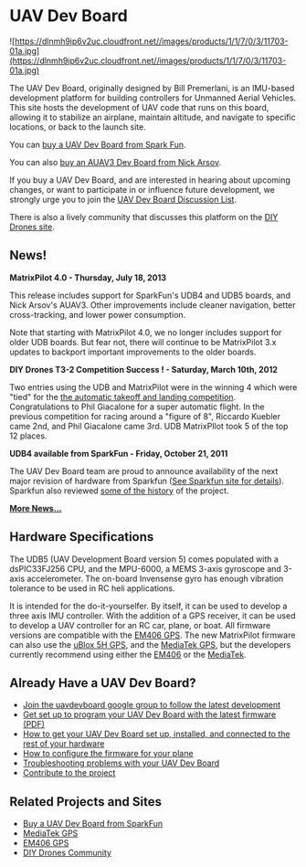 # UAV Dev Board
![https://dlnmh9ip6v2uc.cloudfront.net//images/products/1/1/7/0/3/11703-01a.jpg](https://dlnmh9ip6v2uc.cloudfront.net//images/products/1/1/7/0/3/11703-01a.jpg)

The UAV Dev Board, originally designed by Bill Premerlani, is an IMU-based development platform for building controllers for Unmanned Aerial Vehicles.  This site hosts the development of UAV code that runs on this board, allowing it to stabilize an airplane, maintain altitude, and navigate to specific locations, or back to the launch site.

You can [buy a UAV Dev Board from Spark Fun](https://www.sparkfun.com/products/11703).

You can also [buy an AUAV3 Dev Board from Nick Arsov](http://www.arsovtech.com).

If you buy a UAV Dev Board, and are interested in hearing about upcoming changes, or want to participate in or influence future development, we strongly urge you to join the [UAV Dev Board Discussion List](http://groups.google.com/group/uavdevboard).

There is also a lively community that discusses this platform on the [DIY Drones site](http://diydrones.com/page/uav-devboard).


## News!

**MatrixPilot 4.0 - Thursday, July 18, 2013**

This release includes support for SparkFun's UDB4 and UDB5 boards, and Nick Arsov's AUAV3.  Other improvements include cleaner navigation, better cross-tracking, and lower power consumption.

Note that starting with MatrixPilot 4.0, we no longer includes support for older UDB boards.  But fear not, there will continue to be MatrixPilot 3.x updates to backport important improvements to the older boards.


**DIY Drones T3-2 Competition Success ! - Saturday, March 10th, 2012**

Two entries using the UDB and MatrixPilot were in the winning 4 which were "tied" for the [the automatic takeoff and landing competition](http://diydrones.com/profiles/blogs/announcing-t3-2-round-two-the-autotakeoff-and-landing-round?id=705844%3ABlogPost%3A752867&page=2#comments). Congratulations to Phil Giacalone for a super automatic flight. In the previous competition for racing around a "figure of 8", Riccardo Kuebler came 2nd, and Phil Giacalone came 3rd. UDB MatrixPIlot took 5 of the top 12 places.


**UDB4 available from SparkFun - Friday, October 21, 2011**

The UAV Dev Board team are proud to announce availability of the next major revision of hardware from Sparkfun ([See Sparkfun site for details](http://www.sparkfun.com/products/10582)). Sparkfun also reviewed [some of the history](http://www.sparkfun.com/news/698) of the project.



**[More News...](News.md)**


## Hardware Specifications
The UDB5 (UAV Development Board version 5) comes populated with a dsPIC33FJ256 CPU, and the MPU-6000, a MEMS 3-axis gyroscope and 3-axis accelerometer. The on-board Invensense gyro has enough vibration tolerance to be used in RC heli applications.

It is intended for the do-it-yourselfer. By itself, it can be used to develop a three axis IMU controller. With the addition of a GPS receiver, it can be used to develop a UAV controller for an RC car, plane, or boat.  All firmware versions are compatible with the [EM406 GPS](http://www.sparkfun.com/commerce/product_info.php?products_id=465).  The new MatrixPilot firmware can also use the [uBlox 5H GPS](http://store.diydrones.com/ProductDetails.asp?ProductCode=SPK-GPS-GS407), and the [MediaTek GPS](http://store.diydrones.com/MediaTek_MT3329_GPS_10Hz_Adapter_Basic_p/mt3329-02.htm), but the developers currently recommend using either the [EM406](http://www.sparkfun.com/commerce/product_info.php?products_id=465) or the [MediaTek](http://store.diydrones.com/MediaTek_MT3329_GPS_10Hz_Adapter_Basic_p/mt3329-02.htm).


## Already Have a UAV Dev Board?
  * [Join the uavdevboard google group to follow the latest development](http://groups.google.com/group/uavdevboard)
  * [Get set up to program your UAV Dev Board with the latest firmware (PDF)](http://gentlenav.googlecode.com/files/PICProgrammingGettingStarted.pdf)
  * [How to get your UAV Dev Board set up, installed, and connected to the rest of your hardware](HowToInstall.md)
  * [How to configure the firmware for your plane](HowToConfigure.md)
  * [Troubleshooting problems with your UAV Dev Board](Troubleshooting.md)
  * [Contribute to the project](HowToContribute.md)


## Related Projects and Sites

  * [Buy a UAV Dev Board from SparkFun](https://www.sparkfun.com/)
  * [MediaTek GPS](http://store.diydrones.com/MediaTek_MT3329_GPS_10Hz_Adapter_Basic_p/mt3329-02.htm)
  * [EM406 GPS](http://www.sparkfun.com/commerce/product_info.php?products_id=465)
  * [DIY Drones Community](http://diydrones.com/)